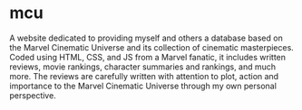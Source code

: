 # mcu
A website dedicated to providing myself and others a database based on the Marvel Cinematic Universe and its collection of cinematic masterpieces. Coded using HTML, CSS, and JS from a Marvel fanatic, it includes written reviews, movie rankings, character summaries and rankings, and much more. The reviews are carefully written with attention to plot, action and importance to the Marvel Cinematic Universe through my own personal perspective.
